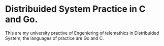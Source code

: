 # Distribuided System Practice in C and Go.


This are my university practive of Engeniering of telemathics in Distribuided System, the languages of practice are Go and C.
